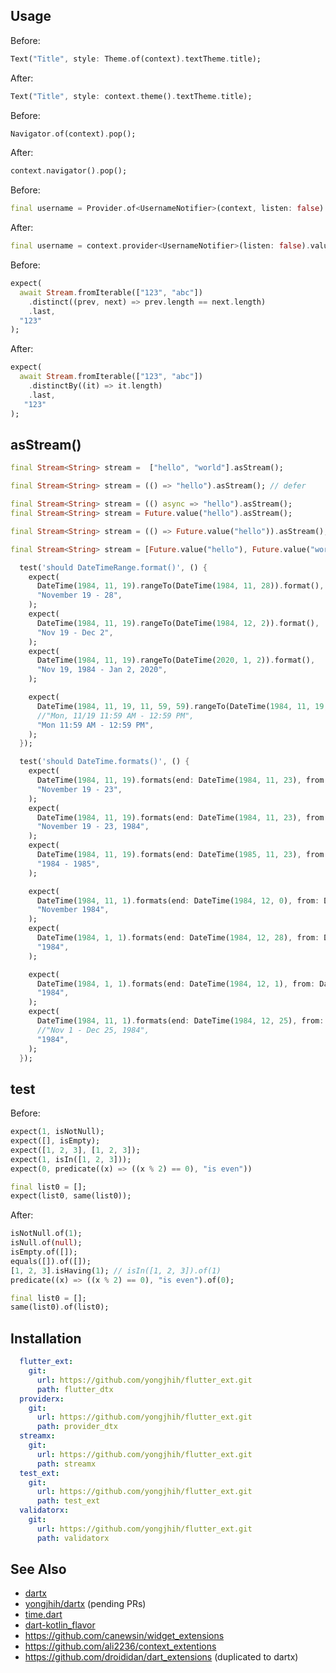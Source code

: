 ## Usage

Before:
```dart
Text("Title", style: Theme.of(context).textTheme.title);
```
After:

```dart
Text("Title", style: context.theme().textTheme.title);
```

Before:

```dart
Navigator.of(context).pop();
```

After:

```dart
context.navigator().pop();
```


Before:

```dart
final username = Provider.of<UsernameNotifier>(context, listen: false).value;
```

After:

```dart
final username = context.provider<UsernameNotifier>(listen: false).value;
```


Before:

```dart
expect(
  await Stream.fromIterable(["123", "abc"])
    .distinct((prev, next) => prev.length == next.length)
    .last,
  "123"
);
```

After:

```dart
expect(
  await Stream.fromIterable(["123", "abc"])
    .distinctBy((it) => it.length)
    .last,
   "123"
);
```

## asStream()

```dart
final Stream<String> stream =  ["hello", "world"].asStream();
```

```dart
final Stream<String> stream = (() => "hello").asStream(); // defer
```

```dart
final Stream<String> stream = (() async => "hello").asStream();
final Stream<String> stream = Future.value("hello").asStream();
```

```dart
final Stream<String> stream = (() => Future.value("hello")).asStream(); // defer
```

```dart
final Stream<String> stream = [Future.value("hello"), Future.value("world")].asStream();
```


```dart
  test('should DateTimeRange.format()', () {
    expect(
      DateTime(1984, 11, 19).rangeTo(DateTime(1984, 11, 28)).format(),
      "November 19 - 28",
    );
    expect(
      DateTime(1984, 11, 19).rangeTo(DateTime(1984, 12, 2)).format(),
      "Nov 19 - Dec 2",
    );
    expect(
      DateTime(1984, 11, 19).rangeTo(DateTime(2020, 1, 2)).format(),
      "Nov 19, 1984 - Jan 2, 2020",
    );

    expect(
      DateTime(1984, 11, 19, 11, 59, 59).rangeTo(DateTime(1984, 11, 19, 12, 59, 59)).format(),
      //"Mon, 11/19 11:59 AM - 12:59 PM",
      "Mon 11:59 AM - 12:59 PM",
    );
  });

  test('should DateTime.formats()', () {
    expect(
      DateTime(1984, 11, 19).formats(end: DateTime(1984, 11, 23), from: DateTime(1984)),
      "November 19 - 23",
    );
    expect(
      DateTime(1984, 11, 19).formats(end: DateTime(1984, 11, 23), from: DateTime(2020)),
      "November 19 - 23, 1984",
    );
    expect(
      DateTime(1984, 11, 19).formats(end: DateTime(1985, 11, 23), from: DateTime(2020)),
      "1984 - 1985",
    );

    expect(
      DateTime(1984, 11, 1).formats(end: DateTime(1984, 12, 0), from: DateTime(2020)),
      "November 1984",
    );
    expect(
      DateTime(1984, 1, 1).formats(end: DateTime(1984, 12, 28), from: DateTime(2020)),
      "1984",
    );

    expect(
      DateTime(1984, 1, 1).formats(end: DateTime(1984, 12, 1), from: DateTime(2020)),
      "1984",
    );
    expect(
      DateTime(1984, 11, 1).formats(end: DateTime(1984, 12, 25), from: DateTime(2020)),
      //"Nov 1 - Dec 25, 1984",
      "1984",
    );
  });
```

## test

Before:

```dart
expect(1, isNotNull);
expect([], isEmpty);
expect([1, 2, 3], [1, 2, 3]);
expect(1, isIn([1, 2, 3]));
expect(0, predicate((x) => ((x % 2) == 0), "is even"))

final list0 = [];
expect(list0, same(list0));
```

After:

```dart
isNotNull.of(1);
isNull.of(null);
isEmpty.of([]);
equals([]).of([]);
[1, 2, 3].isHaving(1); // isIn([1, 2, 3]).of(1)
predicate((x) => ((x % 2) == 0), "is even").of(0);

final list0 = [];
same(list0).of(list0);
```

## Installation

```yml
  flutter_ext:
    git:
      url: https://github.com/yongjhih/flutter_ext.git
      path: flutter_dtx
  providerx:
    git:
      url: https://github.com/yongjhih/flutter_ext.git
      path: provider_dtx
  streamx:
    git:
      url: https://github.com/yongjhih/flutter_ext.git
      path: streamx
  test_ext:
    git:
      url: https://github.com/yongjhih/flutter_ext.git
      path: test_ext
  validatorx:
    git:
      url: https://github.com/yongjhih/flutter_ext.git
      path: validatorx
```

## See Also


* [dartx](https://github.com/leisim/dartx)
* [yongjhih/dartx](https://github.com/yongjhih/dartx) (pending PRs)
* [time.dart](https://github.com/jogboms/time.dart)
* [dart-kotlin_flavor](https://github.com/YusukeIwaki/dart-kotlin_flavor)
* https://github.com/canewsin/widget_extensions
* https://github.com/ali2236/context_extentions
* https://github.com/droididan/dart_extensions (duplicated to dartx)
